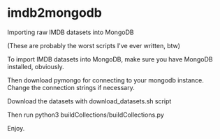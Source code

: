 # imdb2mongodb
Importing raw IMDB datasets into MongoDB

(These are probably the worst scripts I've ever written, btw)

To import IMDB datasets into MongoDB, make sure you have MongoDB installed, obviously.

Then download pymongo for connecting to your mongodb instance. Change the connection strings if necessary.

Download the datasets with download_datasets.sh script

Then run python3 buildCollections/buildCollections.py <directory with datasets>

Enjoy.
